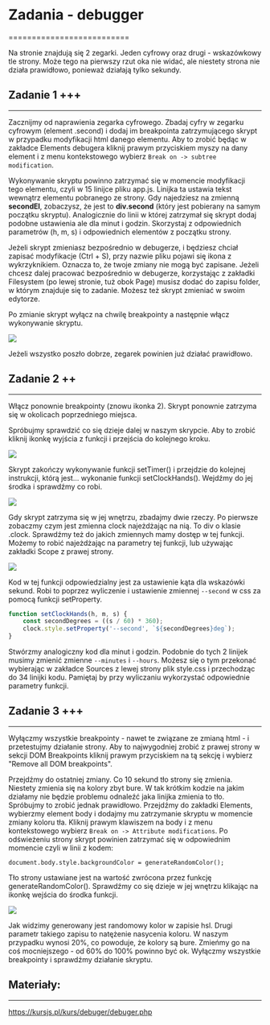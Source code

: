 # Zadania - debugger
==========================


Na stronie znajdują się 2 zegarki. Jeden cyfrowy oraz drugi - wskazówkowy tle strony.
Może tego na pierwszy rzut oka nie widać, ale niestety strona nie działa prawidłowo, ponieważ działają tylko sekundy.


## Zadanie 1 +++
--------------------------
Zacznijmy od naprawienia zegarka cyfrowego.
Zbadaj cyfry w zegarku cyfrowym (element .second) i dodaj im breakpointa zatrzymującego skrypt w przypadku modyfikacji html danego elementu. Aby to zrobić będąc w zakładce Elements debugera kliknij prawym przyciskiem myszy na dany element i z menu kontekstowego wybierz `Break on -> subtree modification`.

Wykonywanie skryptu powinno zatrzymać się w momencie modyfikacji tego elementu, czyli w 15 linijce pliku app.js.
Linijka ta ustawia tekst wewnątrz elementu pobranego ze strony. Gdy najedziesz na zmienną <strong>secondEl</strong>, zobaczysz, że jest to <strong>div.second</strong> (który jest pobierany na samym początku skryptu).
Analogicznie do linii w której zatrzymał się skrypt dodaj podobne ustawienia ale dla minut i godzin. Skorzystaj z odpowiednich parametrów (h, m, s) i odpowiednich elementów z początku strony.

Jeżeli skrypt zmieniasz bezpośrednio w debugerze, i będziesz chciał zapisać modyfikacje (Ctrl + S), przy nazwie pliku pojawi się ikona z wykrzyknikiem. Oznacza to, że twoje zmiany nie mogą być zapisane. Jeżeli chcesz dalej pracować bezpośrednio w debugerze, korzystając z zakładki Filesystem (po lewej stronie, tuż obok Page) musisz dodać do zapisu folder, w którym znajduje się to zadanie. Możesz też skrypt zmieniać w swoim edytorze.

Po zmianie skrypt wyłącz na chwilę breakpointy a następnie włącz wykonywanie skryptu.

![](./_data/ikonki-debugera.png)

Jeżeli wszystko poszło dobrze, zegarek powinien już działać prawidłowo.


## Zadanie 2 ++
--------------------------
Włącz ponownie breakpointy (znowu ikonka 2). Skrypt ponownie zatrzyma się w okolicach poprzedniego miejsca.

Spróbujmy sprawdzić co się dzieje dalej w naszym skrypcie. Aby to zrobić kliknij ikonkę wyjścia z funkcji i przejścia do kolejnego kroku.

![](./_data/ikonka-step-out.png)

Skrypt zakończy wykonywanie funkcji setTimer() i przejdzie do kolejnej instrukcji, którą jest... wykonanie funkcji setClockHands().
Wejdźmy do jej środka i sprawdźmy co robi.

![](./_data/ikonki-next.png)

Gdy skrypt zatrzyma się w jej wnętrzu, zbadajmy dwie rzeczy. Po pierwsze zobaczmy czym jest zmienna clock najeżdżając na nią. To div o klasie .clock.
Sprawdźmy też do jakich zmiennych mamy dostęp w tej funkcji. Możemy to robić najeżdżając na parametry tej funkcji, lub używając zakładki Scope z prawej strony.

![](./_data/scope.png)

Kod w tej funkcji odpowiedzialny jest za ustawienie kąta dla wskazówki sekund. Robi to poprzez wyliczenie i ustawienie zmiennej `--second` w css za pomocą funkcji setProperty.

```js
function setClockHands(h, m, s) {
    const secondDegrees = ((s / 60) * 360);
    clock.style.setProperty('--second', `${secondDegrees}deg`);
}
```

Stwórzmy analogiczny kod dla minut i godzin.
Podobnie do tych 2 linijek musimy zmienić zmienne `--minutes` i `--hours`. Możesz się o tym przekonać wybierając w zakładce Sources z lewej strony plik style.css i przechodząc do 34 linijki kodu. Pamiętaj by przy wyliczaniu wykorzystać odpowiednie parametry funkcji.


## Zadanie 3 +++
--------------------------
Wyłączmy wszystkie breakpointy - nawet te związane ze zmianą html - i przetestujmy działanie strony. Aby to najwygodniej zrobić z prawej strony w sekcji DOM Breakpoints kliknij prawym przyciskiem na tą sekcję i wybierz "Remove all DOM breakpoints".

Przejdźmy do ostatniej zmiany. Co 10 sekund tło strony się zmienia. Niestety zmienia się na kolory zbyt bure. W tak krótkim kodzie na jakim działamy nie będzie problemu odnaleźć jaka linijka zmienia to tło. Spróbujmy to zrobić jednak prawidłowo.
Przejdźmy do zakładki Elements, wybierzmy element body i dodajmy mu zatrzymanie skryptu w momencie zmiany koloru tła. Kliknij prawym klawiszem na body i z menu kontekstowego wybierz `Break on -> Attribute modifications`. Po odświeżeniu strony skrypt powinien zatrzymać się w odpowiednim momencie czyli w linii z kodem:

```
document.body.style.backgroundColor = generateRandomColor();
```

Tło strony ustawiane jest na wartość zwrócona przez funkcję generateRandomColor(). Sprawdźmy co się dzieje w jej wnętrzu klikając na ikonkę wejścia do środka funkcji.

![](./_data/ikonki-next.png)

Jak widzimy generowany jest randomowy kolor w zapisie hsl. Drugi parametr takiego zapisu to natężenie nasycenia koloru. W naszym przypadku wynosi 20%, co powoduje, że kolory są bure. Zmieńmy go na coś mocniejszego - od 60% do 100% powinno być ok. Wyłączmy wszystkie breakpointy i sprawdźmy działanie skryptu.


## Materiały:
--------------------------
https://kursjs.pl/kurs/debuger/debuger.php